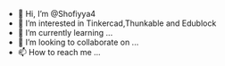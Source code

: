 - 👋 Hi, I’m @Shofiyya4
- 👀 I’m interested in Tinkercad,Thunkable and Edublock
- 🌱 I’m currently learning ...
- 💞️ I’m looking to collaborate on ...
- 📫 How to reach me ...

<!---
Shofiyya4/Shofiyya4 is a ✨ special ✨ repository because its `README.md` (this file) appears on your GitHub profile.
You can click the Preview link to take a look at your changes.
--->
